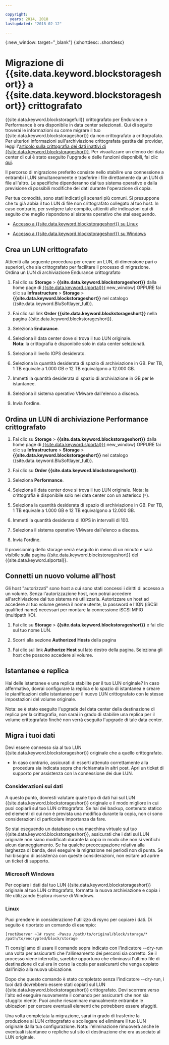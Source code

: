 ```yaml
---

copyright:
  years: 2014, 2018
lastupdated: "2018-02-12"

---
```

{:new_window: target="_blank"}
{:shortdesc: .shortdesc}

# Migrazione di {{site.data.keyword.blockstorageshort}} a {{site.data.keyword.blockstorageshort}} crittografato

{{site.data.keyword.blockstoragefull}} crittografato per Endurance o Performance è ora disponibile in data center selezionati. Qui di seguito troverai le informazioni su come migrare il tuo {{site.data.keyword.blockstorageshort}} da non crittografato a crittografato. Per ulteriori informazioni sull'archiviazione crittografata gestita dal provider, leggi l'[articolo sulla crittografia dei dati inattivi di {{site.data.keyword.blockstorageshort}}](block-file-storage-encryption-rest.html). Per visualizzare un elenco dei data center di cui è stato eseguito l'upgrade e delle funzioni disponibili, fai clic [qui](new-ibm-block-and-file-storage-location-and-features.html).

Il percorso di migrazione preferito consiste nello stabilire una connessione a entrambi i LUN simultaneamente e trasferire i file direttamente da un LUN di file all'altro. Le specifiche dipenderanno dal tuo sistema operativo e dalla previsione di possibili modifiche dei dati durante l'operazione di copia.

Per tua comodità, sono stati indicati gli scenari più comuni. Si presuppone che tu già abbia il tuo LUN di file non crittografato collegato al tuo host. In caso contrario, per svolgere tale compito, attieniti alle indicazioni qui di seguito che meglio rispondono al sistema operativo che stai eseguendo.

- [Accesso a {{site.data.keyword.blockstorageshort}} su Linux](accessing_block_storage_linux.html)

- [Accesso a {{site.data.keyword.blockstorageshort}} su Windows](accessing-block-storage-windows.html)

 
## Crea un LUN crittografato

Attieniti alla seguente procedura per creare un LUN, di dimensione pari o superiori, che sia crittografato per facilitare il processo di migrazione.
Ordina un LUN di archiviazione Endurance crittografato

1. Fai clic su **Storage** > **{{site.data.keyword.blockstorageshort}}** dalla home page di [{{site.data.keyword.slportal}}](https://control.softlayer.com/){:new_window} OPPURE fai clic su **Infrastructure** > **Storage** > **{{site.data.keyword.blockstorageshort}}** nel catalogo {{site.data.keyword.BluSoftlayer_full}}.

2. Fai clic sul link **Order {{site.data.keyword.blockstorageshort}}** nella pagina {{site.data.keyword.blockstorageshort}}.

3. Seleziona **Endurance**.

4. Seleziona il data center dove si trova il tuo LUN originale. <br/> **Nota**: la crittografia è disponibile solo in data center selezionati.

5. Seleziona il livello IOPS desiderato.

6. Seleziona la quantità desiderata di spazio di archiviazione in GB. Per TB, 1 TB equivale a 1.000 GB e 12 TB equivalgono a 12.000 GB.

7. Immetti la quantità desiderata di spazio di archiviazione in GB per le istantanee.

8. Seleziona il sistema operativo VMware dall'elenco a discesa.

9. Invia l'ordine.

## Ordina un LUN di archiviazione Performance crittografato

1. Fai clic su **Storage** > **{{site.data.keyword.blockstorageshort}}** dalla home page di [{{site.data.keyword.slportal}}](https://control.softlayer.com/){:new_window} OPPURE fai clic su **Infrastructure** > **Storage** > **{{site.data.keyword.blockstorageshort}}** nel catalogo {{site.data.keyword.BluSoftlayer_full}}.

2. Fai clic su **Order {{site.data.keyword.blockstorageshort}}**.

3. Seleziona **Performance**.

4. Seleziona il data center dove si trova il tuo LUN originale. Nota: la crittografia è disponibile solo nei data center con un asterisco (`*`).

5. Seleziona la quantità desiderata di spazio di archiviazione in GB. Per TB, 1 TB equivale a 1.000 GB e 12 TB equivalgono a 12.000 GB.

6. Immetti la quantità desiderata di IOPS in intervalli di 100.

7. Seleziona il sistema operativo VMware dall'elenco a discesa.

8. Invia l'ordine.

Il provisioning dello storage verrà eseguito in meno di un minuto e sarà visibile sulla pagina {{site.data.keyword.blockstorageshort}} del {{site.data.keyword.slportal}}.

 
## Connetti un nuovo volume all'host

Gli host "autorizzati" sono host a cui sono stati concessi i diritti di accesso a un volume. Senza l'autorizzazione host, non potrai accedere all'archiviazione dal tuo sistema né utilizzarla. Autorizzare un host ad accedere al tuo volume genera il nome utente, la password e l'IQN (iSCSI qualified name) necessari per montare la connessione iSCSI MPIO (multipath I/O).

1. Fai clic su **Storage**  > **{{site.data.keyword.blockstorageshort}}** e fai clic sul tuo nome LUN.

2. Scorri alla sezione **Authorized Hosts** della pagina

3. Fai clic sul link **Authorize Host** sul lato destro della pagina. Seleziona gli host che possono accedere al volume.

 
## Istantanee e replica

Hai delle istantanee e una replica stabilite per il tuo LUN originale? In caso affermativo, dovrai configurare la replica e lo spazio di istantanea e creare le pianificazioni delle istantanee per il nuovo LUN crittografato con le stesse impostazioni del volume originale. 

Nota: se è stato eseguito l'upgrade del data center della destinazione di replica per la crittografia, non sarai in grado di stabilire una replica per il volume crittografato finché non verrà eseguito l'upgrade di tale data center.

 
## Migra i tuoi dati

Devi essere connesso sia al tuo LUN {{site.data.keyword.blockstorageshort}} originale che a quello crittografato. 
- In caso contrario, assicurati di esserti attenuto correttamente alla procedura sia indicata sopra che richiamata in altri post. Apri un ticket di supporto per assistenza con la connessione dei due LUN.

### Considerazioni sui dati

A questo punto, dovresti valutare quale tipo di dati hai sul LUN {{site.data.keyword.blockstorageshort}} originale e il modo migliore in cui puoi copiarli sul tuo LUN crittografato. Se hai dei backup, contenuto statico ed elementi di cui non è prevista una modifica durante la copia, non ci sono considerazioni di particolare importanza da fare.

Se stai eseguendo un database o una macchina virtuale sul tuo {{site.data.keyword.blockstorageshort}}, assicurati che i dati sul LUN originale non siano modificati durante la copia in modo che non si verifichi alcun danneggiamento. Se ha qualche preoccupazione relativa alla larghezza di banda, devi eseguire la migrazione nei periodi non di punta. Se hai bisogno di assistenza con queste considerazioni, non esitare ad aprire un ticket di supporto.
 
### Microsoft Windows

Per copiare i dati dal tuo LUN {{site.data.keyword.blockstorageshort}} originale al tuo LUN crittografato, formatta la nuova archiviazione e copia i file utilizzando Esplora risorse di Windows.

 
### Linux

Puoi prendere in considerazione l'utilizzo di rsync per copiare i dati. Di seguito è riportato un comando di esempio:

``[root@server ~]# rsync -Pavzu /path/to/original/block/storage/* /path/to/encrypted/block/storage
``

Ti consigliamo di usare il comando sopra indicato con l'indicatore --dry-run una volta per assicurarti che l'allineamento dei percorsi sia corretto. Se il processo viene interrotto, sarebbe opportuno che eliminassi l'ultimo file di destinazione di cui era in corso la copia per assicurarti che venga copiato dall'inizio alla nuova ubicazione.

Dopo che questo comando è stato completato senza l'indicatore --dry-run, i tuoi dati dovrebbero essere stati copiati sul LUN {{site.data.keyword.blockstorageshort}} crittografato. Devi scorrere verso l'alto ed eseguire nuovamente il comando per assicurarti che non sia sfuggito niente. Puoi anche riesaminare manualmente entrambe le ubicazioni per cercare eventuali elementi che potrebbero essere sfuggiti.

Una volta completata la migrazione, sarai in grado di trasferire la produzione al LUN crittografato e scollegare ed eliminare il tuo LUN originale dalla tua configurazione. Nota: l'eliminazione rimuoverà anche le eventuali istantanee o repliche sul sito di destinazione che era associato al LUN originale.
